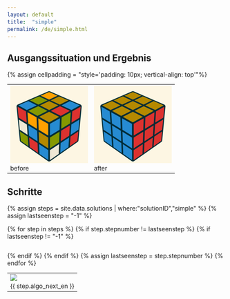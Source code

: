 ```yaml
---
layout: default
title:  "simple"
permalink: /de/simple.html
---
```


## Ausgangssituation und Ergebnis

{% assign cellpadding = "style='padding: 10px; vertical-align: top'"%}

<table><tr><td {{ cellpadding }}>
<img src="/business/marketing/website/assets/images/visualcube/generic/0000-0_DL2U2L2DL2DB2R2L2U'B2RU2FU2F2R2DLUB_180.png" /><br /> before  </td><td {{ cellpadding }}>  <img src="/business/marketing/website/assets/images/visualcube/generic/0000-0_solved_180.png" /> <br />after
</td></tr></table>

## Schritte ##

{% assign steps = site.data.solutions | where:"solutionID","simple" %}
{% assign lastseenstep = "-1" %}

<table><tr>
{% for step in steps %}
{% if step.stepnumber != lastseenstep %}
{% if lastseenstep != "-1" %}</tr></table> <p /> <table><tr>{% endif %}
{% endif %}
  <td {{ cellpadding }}><img src="/business/marketing/website/assets/images/{{ step.imagegenerator }}/{{ step.solutionID }}/{{step.stepnumber | prepend: '0000' | slice: -4, 4 }}-{{ step.variant | default: 0 }}_{{step.face_definition}}_180.png" /> <br /> {{ step.algo_next_en }} </td>
{% assign lastseenstep = step.stepnumber %}
{% endfor %}
</tr></table>
